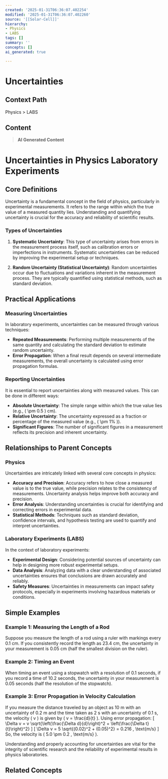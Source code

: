 ```yaml
---
created: '2025-01-31T06:36:07.402254'
modified: '2025-01-31T06:36:07.402260'
source: '[[Solar-Cell]]'
hierarchy:
- Physics
- LABS
tags: []
summary: ''
concepts: []
ai_generated: true

---
```


# Uncertainties

## Context Path
Physics > LABS

## Content
> **AI Generated Content**
 # Uncertainties in Physics Laboratory Experiments

## Core Definitions

Uncertainty is a fundamental concept in the field of physics, particularly in experimental measurements. It refers to the range within which the true value of a measured quantity lies. Understanding and quantifying uncertainty is crucial for the accuracy and reliability of scientific results.

### Types of Uncertainties

1. **Systematic Uncertainty**: This type of uncertainty arises from errors in the measurement process itself, such as calibration errors or imperfections in instruments. Systematic uncertainties can be reduced by improving the experimental setup or techniques.

2. **Random Uncertainty (Statistical Uncertainty)**: Random uncertainties occur due to fluctuations and variations inherent in the measurement process. They are typically quantified using statistical methods, such as standard deviation.

## Practical Applications

### Measuring Uncertainties

In laboratory experiments, uncertainties can be measured through various techniques:
- **Repeated Measurements**: Performing multiple measurements of the same quantity and calculating the standard deviation to estimate random uncertainty.
- **Error Propagation**: When a final result depends on several intermediate measurements, the overall uncertainty is calculated using error propagation formulas.

### Reporting Uncertainties

It is essential to report uncertainties along with measured values. This can be done in different ways:
- **Absolute Uncertainty**: The simple range within which the true value lies (e.g., \( \pm 0.5 \) cm).
- **Relative Uncertainty**: The uncertainty expressed as a fraction or percentage of the measured value (e.g., \( \pm 1\% \)).
- **Significant Figures**: The number of significant figures in a measurement reflects its precision and inherent uncertainty.

## Relationships to Parent Concepts

### Physics

Uncertainties are intricately linked with several core concepts in physics:
- **Accuracy and Precision**: Accuracy refers to how close a measured value is to the true value, while precision relates to the consistency of measurements. Uncertainty analysis helps improve both accuracy and precision.
- **Error Analysis**: Understanding uncertainties is crucial for identifying and correcting errors in experimental data.
- **Statistical Methods**: Techniques such as standard deviation, confidence intervals, and hypothesis testing are used to quantify and interpret uncertainties.

### Laboratory Experiments (LABS)

In the context of laboratory experiments:
- **Experimental Design**: Considering potential sources of uncertainty can help in designing more robust experimental setups.
- **Data Analysis**: Analyzing data with a clear understanding of associated uncertainties ensures that conclusions are drawn accurately and reliably.
- **Safety Measures**: Uncertainties in measurements can impact safety protocols, especially in experiments involving hazardous materials or conditions.

## Simple Examples

### Example 1: Measuring the Length of a Rod

Suppose you measure the length of a rod using a ruler with markings every 0.1 cm. If you consistently record the length as 23.4 cm, the uncertainty in your measurement is 0.05 cm (half the smallest division on the ruler).

### Example 2: Timing an Event

When timing an event using a stopwatch with a resolution of 0.1 seconds, if you record a time of 10.2 seconds, the uncertainty in your measurement is 0.05 seconds (half the resolution of the stopwatch).

### Example 3: Error Propagation in Velocity Calculation

If you measure the distance traveled by an object as 10 m with an uncertainty of 0.2 m and the time taken as 2 s with an uncertainty of 0.1 s, the velocity \( v \) is given by \( v = \frac{d}{t} \). Using error propagation:
\[ \Delta v = v \sqrt{\left(\frac{\Delta d}{d}\right)^2 + \left(\frac{\Delta t}{t}\right)^2} \]
\[ \Delta v = 5 \sqrt{(0.02)^2 + (0.05)^2} = 0.216 \, \text{m/s} \]
So, the velocity is \( 5.0 \pm 0.2 \, \text{m/s} \).

Understanding and properly accounting for uncertainties are vital for the integrity of scientific research and the reliability of experimental results in physics laboratories.

## Related Concepts
